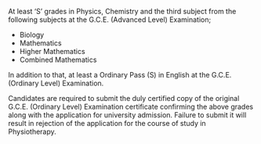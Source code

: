 At least ‘S’ grades in Physics, Chemistry and the third subject from the following subjects
at the G.C.E. (Advanced Level) Examination;
   - Biology
   - Mathematics
   - Higher Mathematics
   - Combined Mathematics

In addition to that, at least a Ordinary Pass (S) in English at the G.C.E. (Ordinary Level)
Examination.

Candidates are required to submit the duly certified copy of the original G.C.E. (Ordinary
Level) Examination certificate confirming the above grades along with the application for
university admission. Failure to submit it will result in rejection of the application for the
course of study in Physiotherapy.